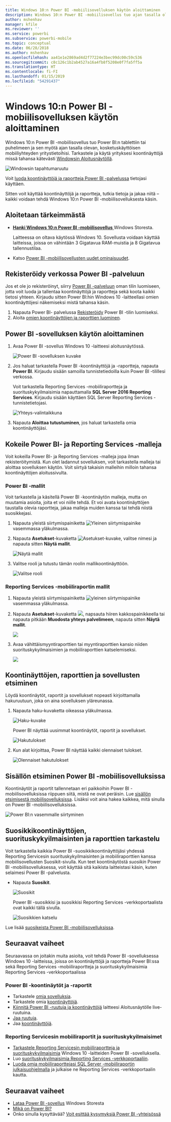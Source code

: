 ```yaml
---
title: Windows 10:n Power BI -mobiilisovelluksen käytön aloittaminen
description: Windows 10:n Power BI -mobiilisovellus tuo ajan tasalla olevan, kosketuskäyttöisen mobiiliyhteyden yritystietoihisi tabletissa tai puhelimessa.
author: mshenhav
manager: kfile
ms.reviewer: ''
ms.service: powerbi
ms.subservice: powerbi-mobile
ms.topic: conceptual
ms.date: 06/28/2018
ms.author: mshenhav
ms.openlocfilehash: aa41e1e2869ad4d2f77224e3bec99dc00c59c536
ms.sourcegitcommit: c8c126c1b2ab4527a16a4fb8f5208e0f7fa5ff5a
ms.translationtype: HT
ms.contentlocale: fi-FI
ms.lasthandoff: 01/15/2019
ms.locfileid: "54291437"
---
```

# <a name="get-started-with-the-power-bi-mobile-app-for-windows-10"></a>Windows 10:n Power BI -mobiilisovelluksen käytön aloittaminen
Windows 10:n Power BI -mobiilisovellus tuo Power BI:n tablettiin tai puhelimeen ja sen myötä ajan tasalla olevan, kosketuskäyttöisen mobiiliyhteyden yritystietoihisi. Tarkastele ja käytä yrityksesi koontinäyttöjä missä tahansa kätevästi [Windowsin Aloitusnäytöllä](mobile-pin-dashboard-start-screen-windows-10-phone-app.md).

![Windowsin tapahtumaruutu](./media/mobile-windows-10-phone-app-get-started/pbi_win10_livetile.gif)

Voit [luoda koontinäyttöjä ja raportteja Power BI -palvelussa](../../service-get-started.md) tietojasi käyttäen. 

Sitten voit käyttää koontinäyttöjä ja raportteja, tutkia tietoja ja jakaa niitä – kaikki voidaan tehdä Windows 10:n Power BI -mobiilisovelluksesta käsin.

## <a name="first-things-first"></a>Aloitetaan tärkeimmästä
* [**Hanki Windows 10:n Power BI -mobiilisovellus**  ](http://go.microsoft.com/fwlink/?LinkID=526478) Windows Storesta.
  
  Laitteessa on oltava käytössä Windows 10. Sovellusta voidaan käyttää laitteissa, joissa on vähintään 3 Gigatavua RAM-muistia ja 8 Gigatavua tallennustilaa.
   
* Katso [Power BI -mobiilisovellusten uudet ominaisuudet](mobile-whats-new-in-the-mobile-apps.md).

## <a name="sign-up-for-the-power-bi-service-on-the-web"></a>Rekisteröidy verkossa Power BI -palveluun
Jos et ole jo rekisteröinyt, siirry [Power BI -palveluun](http://powerbi.com/) oman tilin luomiseen, jotta voit luoda ja tallentaa koontinäyttöjä ja raportteja sekä koota kaikki tietosi yhteen. Kirjaudu sitten Power BI:hin Windows 10 -laitteellasi omien koontinäyttöjesi näkemiseksi mistä tahansa käsin.

1. Napauta Power BI- palvelussa [Rekisteröidy](http://go.microsoft.com/fwlink/?LinkID=513879) Power BI -tilin luomiseksi.
2. Aloita [omien koontinäyttöjen ja raporttien luominen](../../service-get-started.md).

## <a name="get-started-with-the-power-bi-app"></a>Power BI -sovelluksen käytön aloittaminen
1. Avaa Power BI -sovellus Windows 10 -laitteesi aloitusnäytössä.
   
   ![Power BI -sovelluksen kuvake](./media/mobile-windows-10-phone-app-get-started/pbi_win10ph_appiconsm.png)
2. Jos haluat tarkastella Power BI -koontinäyttöjä ja -raportteja, napauta **Power BI**. Kirjaudu sisään samoilla tunnistetiedoilla kuin Power BI -tilillesi verkossa. 
   
   Voit tarkastella Reporting Services -mobiiliraportteja ja suorituskykyilmaisimia napauttamalla **SQL Server 2016 Reporting Services**. Kirjaudu sisään käyttäen SQL Server Reporting Services -tunnistetietojasi.
   
   ![Yhteys-valintaikkuna](./media/mobile-windows-10-phone-app-get-started/power-bi-windows-10-connect.png)
3. Napauta **Aloittaa tutustuminen**, jos haluat tarkastella omia koontinäyttöjäsi.

## <a name="try-the-power-bi-and-reporting-services-samples"></a>Kokeile Power BI- ja Reporting Services -malleja
Voit kokeilla Power BI- ja Reporting Services -malleja jopa ilman rekisteröitymistä. Kun olet ladannut sovelluksen, voit tarkastella malleja tai aloittaa sovelluksen käytön. Voit siirtyä takaisin malleihin milloin tahansa koontinäyttöjen aloitussivulta.

### <a name="power-bi-samples"></a>Power BI -mallit
Voit tarkastella ja käsitellä Power BI -koontinäytön malleja, mutta on muutamia asioita, joita et voi niille tehdä. Et voi avata koontinäyttöjen taustalla olevia raportteja, jakaa malleja muiden kanssa tai tehdä niistä suosikkejasi.

1. Napauta yleistä siirtymispainiketta ![Yleinen siirtymispainike](././media/mobile-windows-10-phone-app-get-started/power-bi-windows-10-navigation-icon.png) vasemmassa yläkulmassa.
2. Napauta **Asetukset**-kuvaketta ![Asetukset-kuvake](./media/mobile-windows-10-phone-app-get-started/power-bi-win10-settings-icon.png), valitse nimesi ja napauta sitten **Näytä mallit**.
   
   ![Näytä mallit](./media/mobile-windows-10-phone-app-get-started/power-bi-win10-view-samples.png)
3. Valitse rooli ja tutustu tämän roolin mallikoontinäyttöön.  
   
   ![Valitse rooli](./media/mobile-windows-10-phone-app-get-started/power-bi-win10-samples.png)

### <a name="reporting-services-mobile-report-samples"></a>Reporting Services -mobiiliraportin mallit
1. Napauta yleistä siirtymispainiketta ![yleinen siirtymispainike](././media/mobile-windows-10-phone-app-get-started/power-bi-windows-10-navigation-icon.png) vasemmassa yläkulmassa.
2. Napauta **Asetukset**-kuvaketta ![](./media/mobile-windows-10-phone-app-get-started/power-bi-win10-settings-icon.png), napsauta hiiren kakkospainikkeella tai napauta pitkään **Muodosta yhteys palvelimeen**, napauta sitten **Näytä mallit**.
   
   ![](media/mobile-windows-10-phone-app-get-started/power-bi-win10-connect-ssrs-samples.png)
3. Avaa vähittäismyyntiraporttien tai myyntiraporttien kansio niiden suorituskykyilmaisimien ja mobiiliraporttien katselemiseksi.
   
   ![](media/mobile-windows-10-phone-app-get-started/power-bi-win10-ssrs-sample-kpis.png)

## <a name="search-for-dashboards-reports-and-apps"></a>Koontinäyttöjen, raporttien ja sovellusten etsiminen
Löydä koontinäytöt, raportit ja sovellukset nopeasti kirjoittamalla hakuruutuun, joka on aina sovelluksen yläreunassa.

1. Napauta haku-kuvaketta oikeassa yläkulmassa.
   
   ![Haku-kuvake](./media/mobile-windows-10-phone-app-get-started/pbi_win10ph_searchbarbrdr.png)
   
   Power BI näyttää uusimmat koontinäytöt, raportit ja sovellukset.
   
   ![Hakutulokset](./media/mobile-windows-10-phone-app-get-started/pbi_win10_searchrecent.png)
2. Kun alat kirjoittaa, Power BI näyttää kaikki olennaiset tulokset.
   
   ![Olennaiset hakutulokset](./media/mobile-windows-10-phone-app-get-started/pbi_win10_search_m.png)

## <a name="find-your-content-in-the-power-bi-mobile-apps"></a>Sisällön etsiminen Power BI -mobiilisovelluksissa
Koontinäytöt ja raportit tallennetaan eri paikkoihin Power BI -mobiilisovelluksissa riippuen siitä, mistä ne ovat peräisin. Lue [sisällön etsimisestä mobiilisovelluksissa](mobile-apps-quickstart-view-dashboard-report.md). Lisäksi voit aina hakea kaikkea, mitä sinulla on Power BI -mobiilisovelluksissa. 

![Power BI:n vasemmalle siirtyminen](./media/mobile-windows-10-phone-app-get-started/power-bi-win10-left-nav.png)

## <a name="view-your-favorite-dashboards-kpis-and-reports"></a>Suosikkikoontinäyttöjen, suorituskykyilmaisinten ja raporttien tarkastelu
Voit tarkastella kaikkia Power BI -suosikkikoontinäyttöjäsi yhdessä Reporting Servicesin suorituskykyilmaisinten ja mobiiliraporttien kanssa mobiilisovellusten Suosikit-sivulla. Kun teet koontinäytöstä *suosikin* Power BI -mobiilisovelluksessa, voit käyttää sitä kaikista laitteistasi käsin, kuten selaimesi Power BI -palvelusta. 

* Napauta **Suosikit**.
  
   ![Suosikit](./media/mobile-windows-10-phone-app-get-started/power-bi-win10-favorite-menu.png)
  
   Power BI -suosikkisi ja suosikkisi Reporting Services -verkkoportaalista ovat kaikki tällä sivulla.
  
   ![Suosikkien katselu](./media/mobile-windows-10-phone-app-get-started/power-bi-win10-favorites.png)

Lue lisää [suosikeista Power BI -mobiilisovelluksissa](mobile-apps-favorites.md).

## <a name="next-steps"></a>Seuraavat vaiheet
Seuraavassa on joitakin muita asioita, voit tehdä Power BI -sovelluksessa Windows 10 -laitteissa, joissa on koontinäyttöjä ja raportteja Power BI:ssa sekä Reporting Services -mobiiliraportteja ja suorituskykyilmaisimia Reporting Services -verkkoportaalissa

### <a name="power-bi-dashboards-and-reports"></a>Power BI -koontinäytöt ja -raportit
* Tarkastele [omia sovelluksia](../../service-create-distribute-apps.md).
* Tarkastele omia [koontinäyttöjä](mobile-apps-view-dashboard.md).
* [Kiinnitä Power BI -ruutuja ja koontinäyttöjä](mobile-pin-dashboard-start-screen-windows-10-phone-app.md) laitteesi Aloitusnäytölle live-ruutuina.
* [Jaa ruutuja](mobile-windows-10-phone-app-get-started.md).
* Jaa [koontinäyttöjä](mobile-share-dashboard-from-the-mobile-apps.md).

### <a name="reporting-services-mobile-reports-and-kpis"></a>Reporting Servicesin mobiiliraportit ja suorituskykyilmaisimet
* [Tarkastele Reporting Servicesin mobiiliraportteja ja suorituskykyilmaisimia](mobile-app-windows-10-ssrs-kpis-mobile-reports.md) Windows 10 -laitteiden Power BI -sovelluksella.
* Luo [suorituskykyilmaisimia Reporting Services -verkkoportaaliin](https://msdn.microsoft.com/library/mt683632.aspx).
* [Luoda omia mobiiliraporttejasi SQL Server -mobiiliraportin julkaisuohjelmalla](https://msdn.microsoft.com/library/mt652547.aspx) ja julkaise ne Reporting Services -verkkoportaalin kautta.

## <a name="next-steps"></a>Seuraavat vaiheet
* [Lataa Power BI -sovellus](http://go.microsoft.com/fwlink/?LinkID=526478) Windows Storesta  
* [Mikä on Power BI?](../../power-bi-overview.md)
* Onko sinulla kysyttävää? [Voit esittää kysymyksiä Power BI -yhteisössä](http://community.powerbi.com/)

